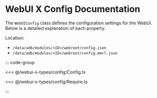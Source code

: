# WebUI X Config Documentation

The `WebUIConfig` class defines the configuration settings for the WebUI. Below is a detailed explanation of each property.

Location:

- `/data/adb/modules/<ID>/webroot/config.json`
- `/data/adb/modules/<ID>/webroot/config.mmrl.json`

::: code-group

<<< @/webui-x-types/config/Config.ts

<<< @/webui-x-types/config/Require.ts

:::
